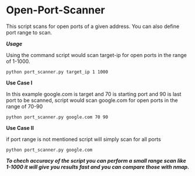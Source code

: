 # Open-Port-Scanner
This script scans for open ports of a given address. You can also define port range to scan.

***Usage***

Using the command script would scan target-ip for open ports in the range of 1-1000.
```
python port_scanner.py target_ip 1 1000
```


**Use Case I**

In this example google.com is target and 70 is starting port and 90 is last port to be scanned, script would scan google.com for open ports in the range of 70-90
```
python port_scanner.py google.com 70 90
```
 


**Use Case II**

if port range is not mentioned script will simply scan for all ports

```
python port_scanner.py google.com
```

***To chech accuracy of the script you can perform a small range scan like 1-1000 it will give you results fast and you can compare those with nmap.***
